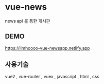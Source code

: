 # vue-news
news api 를 통한 게시판 <br>

## DEMO
https://limhoooo-vue-newsapp.netlify.app

## 사용기술

vue2 , vue-router , vuex , javascript , html , css
